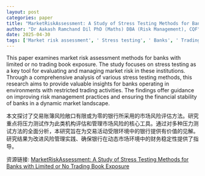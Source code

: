 ```yaml
---
layout: post
categories: paper
title: "MarketRiskAssessment: A Study of Stress Testing Methods for Banks with Limited or No Trading Book Exposure"
author: "Dr Aakash Ramchand Dil PhD (Maths) DBA (Risk Management), CQF"
date: 2025-04-30
tags: ['Market risk assessment', ' Stress testing', ' Banks', ' Trading book exposure', ' Risk management', ' Financial stability', ' Fundamental Review of Trading Book (FRTB)', ' BASEL', ' BRF', ' Financial Risk Management', ' Value at Risk (VaR)', ' Central Bank']
---
```


This paper examines market risk assessment methods for banks with limited or no trading book exposure. The study focuses on stress testing as a key tool for evaluating and managing market risk in these institutions. Through a comprehensive analysis of various stress testing methods, this research aims to provide valuable insights for banks operating in environments with restricted trading activities. The findings offer guidance on improving risk management practices and ensuring the financial stability of banks in a dynamic market landscape.

本文探讨了交易账簿风险敞口有限或为零的银行所采用的市场风险评估方法。研究重点将压力测试作为此类机构评估和管理市场风险的核心工具。通过对多种压力测试方法的全面分析，本研究旨在为交易活动受限环境中的银行提供有价值的见解。研究结果为改进风险管理实践、确保银行在动态市场环境中的财务稳定性提供了指导。

资源链接: [MarketRiskAssessment: A Study of Stress Testing Methods for Banks with Limited or No Trading Book Exposure](https://papers.ssrn.com/sol3/papers.cfm?abstract_id=5229997)
